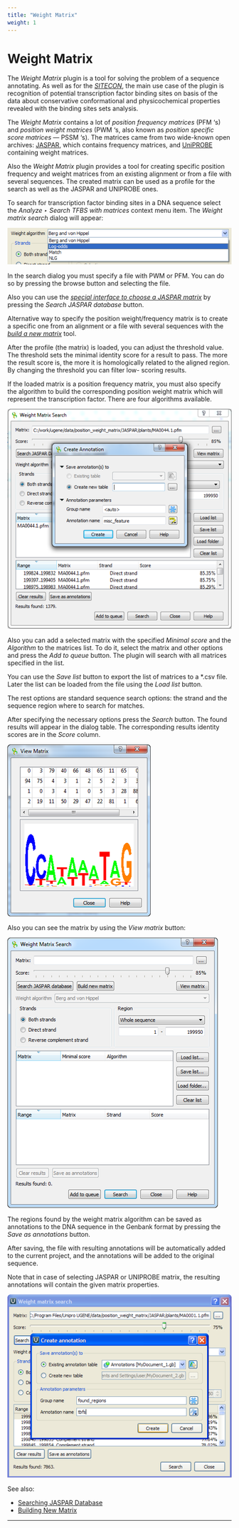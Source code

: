 ```yaml
---
title: "Weight Matrix"
weight: 1
---
```



# Weight Matrix

The _Weight Matrix_ plugin is a tool for solving the problem of a sequence annotating. As well as for the [_SITECON_](sitecon.md), the main use case of the plugin is recognition of potential transcription factor binding sites on basis of the data about conservative conformational and physicochemical properties revealed with the binding sites sets analysis.

The _Weight Matrix_ contains a lot of _position frequency matrices_ (PFM ‘s) and _position weight matrices_ (PWM ‘s, also known as _position specific score matrices_ — PSSM ‘s). The matrices came from two wide-known open archives: [JASPAR](http://jaspar.genereg.net/), which contains frequency matrices, and [UniPROBE](http://the_brain.bwh.harvard.edu/uniprobe/) containing weight matrices.

Also the _Weight Matrix_ plugin provides a tool for creating specific position frequency and weight matrices from an existing alignment or from a file with several sequences. The created matrix can be used as a profile for the search as well as the JASPAR and UNIPROBE ones.

To search for transcription factor binding sites in a DNA sequence select the _Analyze ‣ Search TFBS with matrices_ context menu item. The _Weight matrix search_ dialog will appear:


![](/images/65930906/65930907.png)

In the search dialog you must specify a file with PWM or PFM. You can do so by pressing the browse button and selecting the file.

Also you can use the [_special interface to choose a JASPAR matrix_](searching-jaspar-database.md) by pressing the _Search JASPAR database_ button.

Alternative way to specify the position weight/frequency matrix is to create a specific one from an alignment or a file with several sequences with the [_build a new matrix_](building-new-matrix.md) tool.

After the profile (the matrix) is loaded, you can adjust the threshold value. The threshold sets the minimal identity score for a result to pass. The more the result score is, the more it is homologically related to the aligned region. By changing the threshold you can filter low- scoring results.

If the loaded matrix is a position frequency matrix, you must also specify the algorithm to build the corresponding position weight matrix which will represent the transcription factor. There are four algorithms available.


![](/images/65930906/65930908.png)

Also you can add a selected matrix with the specified _Minimal score_ and the _Algorithm_ to the matrices list. To do it, select the matrix and other options and press the _Add to queue_ button. The plugin will search with all matrices specified in the list.

You can use the _Save list_ button to export the list of matrices to a \*.csv file. Later the list can be loaded from the file using the _Load list_ button.

The rest options are standard sequence search options: the strand and the sequence region where to search for matches.

After specifying the necessary options press the _Search_ button. The found results will appear in the dialog table. The corresponding results identity scores are in the _Score_ column.


![](/images/65930906/65930909.png)

Also you can see the matrix by using the _View matrix_ button:


![](/images/65930906/65930910.png)

The regions found by the weight matrix algorithm can be saved as annotations to the DNA sequence in the Genbank format by pressing the _Save as annotations_ button.

After saving, the file with resulting annotations will be automatically added to the current project, and the annotations will be added to the original sequence.

Note that in case of selecting JASPAR or UNIPROBE matrix, the resulting annotations will contain the given matrix properties.


![](/images/65930906/65930911.png)

See also:

*   [Searching JASPAR Database](searching-jaspar-database.md)
*   [Building New Matrix](building-new-matrix.md)



--------------------------------------------------------------------------------------------------------------------------------------------

